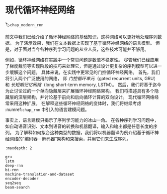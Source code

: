 # 现代循环神经网络
:label:`chap_modern_rnn`

前文中我们已经介绍了循环神经网络的基础知识，这种网络可以更好地处理序列数据。
为了演示效果，我们在文本数据上实现了基于循环神经网络的语言模型。
但是，对于面对当今各种序列学习问题的从业人员，这些技术可能并不够用。

例如，循环神经网络在实践中一个常见问题是数值不稳定性。
尽管我们已经应用了梯度裁剪等实现阶段的技巧来处理它，但是通过设计更复杂的序列模型可以进一步缓解这个问题。
具体来说，在实践中更常见的门控循环神经网络。
首先，我们将引入两个广泛使用的网络，
即 *门控循环单元*（gated recurrent units, GRU）和 *长短期记忆网络*（long short-term memory, LSTM）。
然后，我们将基于迄今为止讨论过的一个单向隐藏层来扩展循环神经网络架构。
我们将描述具有多个隐藏层的深层架构，并讨论基于前向和后向循环计算的双向设计。
现代循环网络经常采用这种扩展。
在解释这些循环神经网络的变体时，我们将继续考虑 :numref:`chap_rnn` 中引入的语言建模问题。

事实上，语言建模只揭示了序列学习能力的冰山一角。
在各种序列学习问题中，如自动语音识别、文本到语音的转换和机器翻译，输入和输出都是任意长度的序列。
为了解释如何拟合这种类型的数据，我们将以机器翻译为例介绍基于循环神经网络的“编码器－解码器”架构和束搜索，并用它们来生成序列。

```toc
:maxdepth: 2

gru
lstm
deep-rnn
bi-rnn
machine-translation-and-dataset
encoder-decoder
seq2seq
beam-search
```